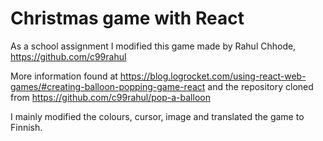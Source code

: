 # Christmas game with React

As a school assignment I modified this game made by Rahul Chhode, https://github.com/c99rahul

More information found at https://blog.logrocket.com/using-react-web-games/#creating-balloon-popping-game-react
and the repository cloned from https://github.com/c99rahul/pop-a-balloon

I mainly modified the colours, cursor, image and translated the game to Finnish.
